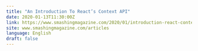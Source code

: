 ```yaml
---
title: "An Introduction To React’s Context API"
date: 2020-01-13T11:30:00Z
link: https://www.smashingmagazine.com/2020/01/introduction-react-context-api/?utm_medium=RSS&utm_source=news.12bit.vn
site: www.smashingmagazine.com/articles
language: English
draft: false
---
```

